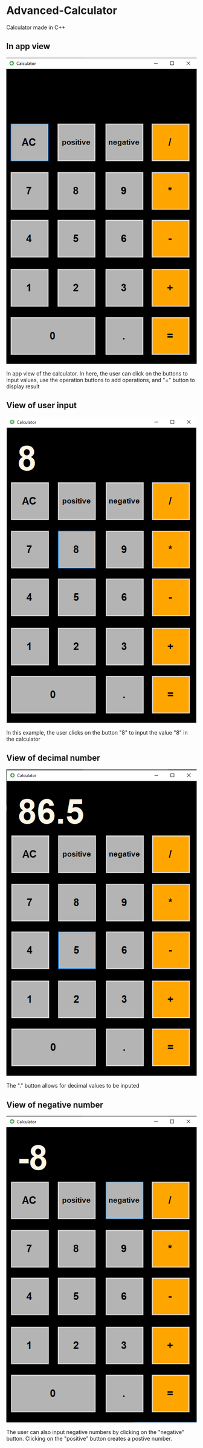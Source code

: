 # Advanced-Calculator
Calculator made in C++

## In app view
![alt text](https://github.com/ryanalumkal/Advanced-Calculator/blob/master/images/in_app_image.png)

In app view of the calculator. In here, the user can click on the buttons to input values, use the operation buttons to add operations, and "=" button to display result

## View of user input
![alt text](https://github.com/ryanalumkal/Advanced-Calculator/blob/master/images/user_input.png)

In this example, the user clicks on the button "8" to input the value "8" in the calculator

## View of decimal number
![alt text](https://github.com/ryanalumkal/Advanced-Calculator/blob/master/images/decimal_num.png)

The "." button allows for decimal values to be inputed 

## View of negative number
![alt text](https://github.com/ryanalumkal/Advanced-Calculator/blob/master/images/negative_button.png)

The user can also input negative numbers by clicking on the "negative" button. Clicking on the "positive" button creates a postive number.

